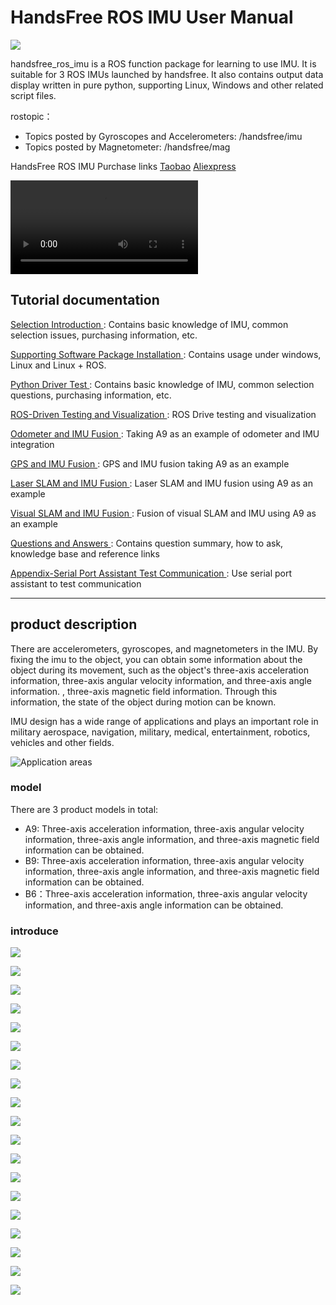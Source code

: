 # HandsFree ROS IMU User Manual

![](./tutorials/imu_user_manual/01_综合介绍/img/1.jpg)

handsfree_ros_imu is a ROS function package for learning to use IMU. It is suitable for 3 ROS IMUs launched by handsfree. It also contains output data display written in pure python, supporting Linux, Windows and other related script files.

rostopic：
* Topics posted by Gyroscopes and Accelerometers: /handsfree/imu
* Topics posted by Magnetometer: /handsfree/mag

HandsFree ROS IMU Purchase links
[Taobao](https://item.taobao.com/item.htm?id=634027133148&ali_trackid=2:mm_26632258_3504122_32538762:1607955215_176_1820526432&union_lens=lensId:OPT@1607955206@212a8363_06ed_1766199523e_c878@01;recoveryid:201_11.27.58.136_21013517_1607955156105;prepvid:201_11.87.178.209_21008506_1607955206099&clk1=3e91f5613ddee8ba055d43c0368cfc9b&spm=a2e0b.20350158.31919782.18&pvid=100_11.182.77.179_11449_6761607955206647512&scm=null&bxsign=tbkozY1fyN0hsF81R/xTfHbTs5netRJ2MylEoFSlUg/Ds4QInP5TK8iioSmX2JM66JbK2KXA4JwODRwz0JptZUNTK3pfqvfvE6ObkDSU+tV8o4=)
[Aliexpress](https://aliexpress.ru/item/1005006722373728.html?sku_id=12000038092496936)

![video](https://handsfree-mv.oss-cn-shenzhen.aliyuncs.com/handsfree_robot/imu/video/imu_show.mp4)

## Tutorial documentation

[ Selection Introduction ](./tutorials/imu_user_manual/02_选型介绍/doc.md): Contains basic knowledge of IMU, common selection issues, purchasing information, etc.

[ Supporting Software Package Installation ](./tutorials/imu_user_manual/03_基础教程/01_配套软件包安装/doc.md): Contains usage under windows, Linux and Linux + ROS.

[ Python Driver Test ](./tutorials/imu_user_manual/03_基础教程/02_Python驱动测试/doc.md): Contains basic knowledge of IMU, common selection questions, purchasing information, etc.

[ ROS-Driven Testing and Visualization ](./tutorials/imu_user_manual/03_基础教程/03_ROS驱动和可视化/doc.md): ROS Drive testing and visualization

[ Odometer and IMU Fusion ](./tutorials/imu_user_manual/04_高级教程/01_里程计和IMU融合/doc.md): Taking A9 as an example of odometer and IMU integration

[ GPS and IMU Fusion ](./tutorials/imu_user_manual/04_高级教程/02_GPS和IMU融合/doc.md): GPS and IMU fusion taking A9 as an example

[ Laser SLAM and IMU Fusion ](./tutorials/imu_user_manual/04_高级教程/03_激光SLAM和IMU融合/doc.md): Laser SLAM and IMU fusion using A9 as an example

[ Visual SLAM and IMU Fusion ](./tutorials/imu_user_manual/04_高级教程/04_视觉SLAM和IMU融合/doc.md): Fusion of visual SLAM and IMU using A9 as an example

[ Questions and Answers ](./tutorials/imu_user_manual/05_问题和答疑/doc.md): Contains question summary, how to ask, knowledge base and reference links

[ Appendix-Serial Port Assistant Test Communication ](./tutorials/imu_user_manual/06_附录/01_串口助手测试通讯/doc.md): Use serial port assistant to test communication

---

## product description

There are accelerometers, gyroscopes, and magnetometers in the IMU. By fixing the imu to the object, you can obtain some information about the object during its movement, such as the object's three-axis acceleration information, three-axis angular velocity information, and three-axis angle information. , three-axis magnetic field information. Through this information, the state of the object during motion can be known.

IMU design has a wide range of applications and plays an important role in military aerospace, navigation, military, medical, entertainment, robotics, vehicles and other fields.

![Application areas](./tutorials/imu_user_manual/01_综合介绍/img/24.jpg)

### model

There are 3 product models in total:

* A9: Three-axis acceleration information, three-axis angular velocity information, three-axis angle information, and three-axis magnetic field information can be obtained.
* B9: Three-axis acceleration information, three-axis angular velocity information, three-axis angle information, and three-axis magnetic field information can be obtained.
* B6：Three-axis acceleration information, three-axis angular velocity information, and three-axis angle information can be obtained.


### introduce

![](./tutorials/imu_user_manual/01_综合介绍/img/2.jpg)

![](./tutorials/imu_user_manual/01_综合介绍/img/3.jpg)

![](./tutorials/imu_user_manual/01_综合介绍/img/4.jpg)

![](./tutorials/imu_user_manual/01_综合介绍/img/5.jpg)

![](./tutorials/imu_user_manual/01_综合介绍/img/6.jpg)

![](./tutorials/imu_user_manual/01_综合介绍/img/7.jpg)

![](./tutorials/imu_user_manual/01_综合介绍/img/8.jpg)

![](./tutorials/imu_user_manual/01_综合介绍/img/9.jpg)

![](./tutorials/imu_user_manual/01_综合介绍/img/10.jpg)

![](./tutorials/imu_user_manual/01_综合介绍/img/11.jpg)

![](./tutorials/imu_user_manual/01_综合介绍/img/12.jpg)

![](./tutorials/imu_user_manual/01_综合介绍/img/13.jpg)

![](./tutorials/imu_user_manual/01_综合介绍/img/14.jpg)

![](./tutorials/imu_user_manual/01_综合介绍/img/15.jpg)

![](./tutorials/imu_user_manual/01_综合介绍/img/16.jpg)

![](./tutorials/imu_user_manual/01_综合介绍/img/17.jpg)

![](./tutorials/imu_user_manual/01_综合介绍/img/18.jpg)

![](./tutorials/imu_user_manual/01_综合介绍/img/19.jpg)

![](./tutorials/imu_user_manual/01_综合介绍/img/20.jpg)

